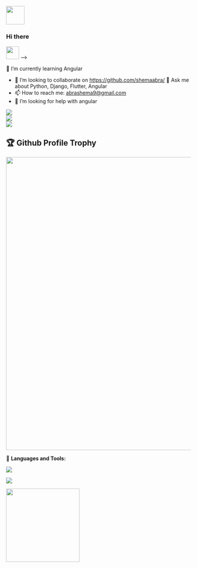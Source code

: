 ## <img src = "https://user-images.githubusercontent.com/63050133/156777293-72a6e681-2582-4a9d-ad92-09d1181d47c7.gif" width = 50px height = 50px> 
 ### Hi there 
<img src="https://media.giphy.com/media/hvRJCLFzcasrR4ia7z/giphy.gif" width="35"> -->

<!-- **shemaabra/shemaabra** is a ✨ _special_ ✨ repository because its `README.md` (this file) appears on your GitHub profile. -->

<!-- Here are some ideas to get you started: -->
<!-- - 🔭 I’m currently working on T -->
 🌱 I’m currently learning Angular 
- 👯 I’m looking to collaborate on https://github.com/shemaabra/
💬 Ask me about Python, Django, Flutter, Angular 
- 📫 How to reach me: abrashema9@gmail.com
- 🤔 I’m looking for help with angular
<!-- - 😄 Pronouns: ... -->
<!-- - ⚡ Fun fact: ... -->

![](https://github-readme-stats.vercel.app/api?username=shemaabra&theme=dark&hide_border=false&include_all_commits=true&count_private=false)<br/>
![](https://github-readme-streak-stats.herokuapp.com/?user=shemaabra&theme=dark&hide_border=false)<br/>
![](https://github-readme-stats.vercel.app/api/top-langs/?username=shemaabra&theme=dark&hide_border=false&include_all_commits=true&count_private=false&layout=compact)

<h2>🏆 Github Profile Trophy</h2>
<img width=800 src="https://github-profile-trophy.vercel.app/?username=shemaabra&column=9&theme=onedark&no-frame=false"/>

🌋 **Languages and Tools:**

<a href="#">
    <img src="https://skillicons.dev/icons?i=dart,flutter,python,django,html,css,javascript,typescript,java,spring,bootstrap,tailwind,nodejs,express,angular,git,github,docker,linux,vscode,vim,photoshop,illustrator,xd,figma&theme=dark" />
  </a>
<br />
 
![](https://komarev.com/ghpvc/?username=shemaabra)

<a href="https://www.buymeacoffee.com/abrashema9O"><img src="https://cdn.buymeacoffee.com/buttons/v2/default-yellow.png" width="200" /></a>

